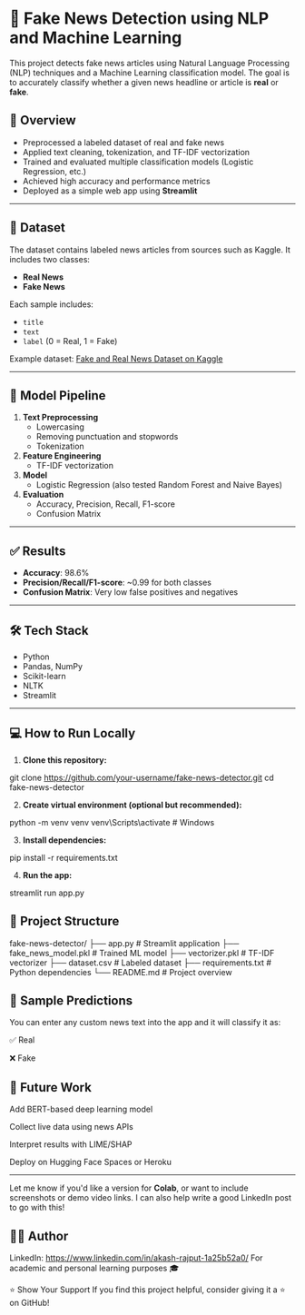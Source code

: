 # 📰 Fake News Detection using NLP and Machine Learning

This project detects fake news articles using Natural Language Processing (NLP) techniques and a Machine Learning classification model. The goal is to accurately classify whether a given news headline or article is **real** or **fake**.

## 🚀 Overview

- Preprocessed a labeled dataset of real and fake news
- Applied text cleaning, tokenization, and TF-IDF vectorization
- Trained and evaluated multiple classification models (Logistic Regression, etc.)
- Achieved high accuracy and performance metrics
- Deployed as a simple web app using **Streamlit**

---

## 📁 Dataset

The dataset contains labeled news articles from sources such as Kaggle. It includes two classes:

- **Real News**
- **Fake News**

Each sample includes:

- `title`
- `text`
- `label` (0 = Real, 1 = Fake)

Example dataset: [Fake and Real News Dataset on Kaggle](https://www.kaggle.com/clmentbisaillon/fake-and-real-news-dataset)

---

## 🧠 Model Pipeline

1. **Text Preprocessing**
   - Lowercasing
   - Removing punctuation and stopwords
   - Tokenization
2. **Feature Engineering**
   - TF-IDF vectorization
3. **Model**
   - Logistic Regression (also tested Random Forest and Naive Bayes)
4. **Evaluation**
   - Accuracy, Precision, Recall, F1-score
   - Confusion Matrix

---

## ✅ Results

- **Accuracy**: 98.6%  
- **Precision/Recall/F1-score**: ~0.99 for both classes  
- **Confusion Matrix**: Very low false positives and negatives

---

## 🛠️ Tech Stack

- Python
- Pandas, NumPy
- Scikit-learn
- NLTK
- Streamlit

---

## 💻 How to Run Locally

1. **Clone this repository:**

git clone https://github.com/your-username/fake-news-detector.git
cd fake-news-detector

2. **Create virtual environment (optional but recommended):**

python -m venv venv
venv\Scripts\activate    # Windows

3. **Install dependencies:**

pip install -r requirements.txt

4. **Run the app:**
 
streamlit run app.py

## 📂 Project Structure

fake-news-detector/
├── app.py                  # Streamlit application
├── fake_news_model.pkl     # Trained ML model
├── vectorizer.pkl          # TF-IDF vectorizer
├── dataset.csv             # Labeled dataset
├── requirements.txt        # Python dependencies
└── README.md               # Project overview

## 🧪 Sample Predictions
You can enter any custom news text into the app and it will classify it as:

✅ Real

❌ Fake

## 🔮 Future Work
Add BERT-based deep learning model

Collect live data using news APIs

Interpret results with LIME/SHAP

Deploy on Hugging Face Spaces or Heroku

---

Let me know if you'd like a version for **Colab**, or want to include screenshots or demo video links. I can also help write a good LinkedIn post to go with this!

## 🙋‍♂️ Author
LinkedIn: https://www.linkedin.com/in/akash-rajput-1a25b52a0/
For academic and personal learning purposes 🎓

⭐ Show Your Support
If you find this project helpful, consider giving it a ⭐ on GitHub!
